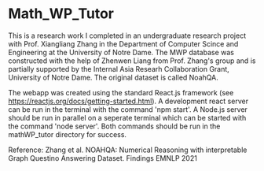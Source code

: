 # Math_WP_Tutor

This is a research work I completed in an undergraduate research project with Prof. Xiangliang Zhang in the Department of Computer Scince and Engineering at the University of Notre Dame. The MWP database was constructed with the help of Zhenwen Liang from Prof. Zhang's group and is partially supported by the Internal Asia Researh Collaboration Grant, University of Notre Dame. The original dataset is called NoahQA.

The webapp was created using the standard React.js framework (see https://reactjs.org/docs/getting-started.html). A development react server can be run in the terminal with the command 'npm start'. A Node.js server should be run in parallel on a seperate terminal which can be started with the command 'node server'. Both commands should be run in the mathWP_tutor directory for success.


Reference:
Zhang et al. NOAHQA: Numerical Reasoning with interpretable Graph Questino Answering Dataset. Findings EMNLP 2021
